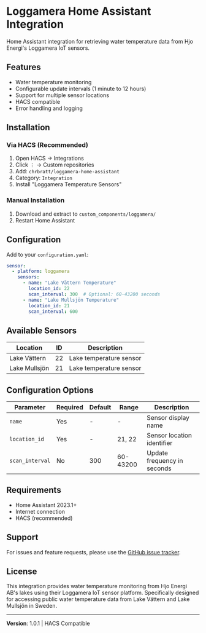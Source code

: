 # Loggamera Home Assistant Integration

Home Assistant integration for retrieving water temperature data from Hjo Energi's Loggamera IoT sensors.

## Features

- Water temperature monitoring
- Configurable update intervals (1 minute to 12 hours)
- Support for multiple sensor locations
- HACS compatible
- Error handling and logging

## Installation

### Via HACS (Recommended)

1. Open HACS → Integrations
2. Click ⋮ → Custom repositories
3. Add: `chrbratt/loggamera-home-assistant`
4. Category: `Integration`
5. Install "Loggamera Temperature Sensors"

### Manual Installation

1. Download and extract to `custom_components/loggamera/`
2. Restart Home Assistant

## Configuration

Add to your `configuration.yaml`:

```yaml
sensor:
  - platform: loggamera
    sensors:
      - name: "Lake Vättern Temperature"
        location_id: 22
        scan_interval: 300  # Optional: 60-43200 seconds
      - name: "Lake Mullsjön Temperature"
        location_id: 21
        scan_interval: 600
```

## Available Sensors

| Location | ID | Description |
|----------|-----|-------------|
| Lake Vättern | 22 | Lake temperature sensor |
| Lake Mullsjön | 21 | Lake temperature sensor |

## Configuration Options

| Parameter | Required | Default | Range | Description |
|-----------|----------|---------|-------|-------------|
| `name` | Yes | - | - | Sensor display name |
| `location_id` | Yes | - | 21, 22 | Sensor location identifier |
| `scan_interval` | No | 300 | 60-43200 | Update frequency in seconds |

## Requirements

- Home Assistant 2023.1+
- Internet connection
- HACS (recommended)

## Support

For issues and feature requests, please use the [GitHub issue tracker](https://github.com/chrbratt/loggamera-home-assistant/issues).

## License

This integration provides water temperature monitoring from Hjo Energi AB's lakes using their Loggamera IoT sensor platform. Specifically designed for accessing public water temperature data from Lake Vättern and Lake Mullsjön in Sweden.

---
**Version**: 1.0.1 | HACS Compatible 